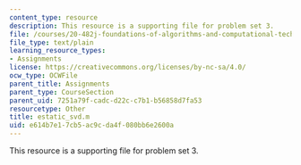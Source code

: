 ```yaml
---
content_type: resource
description: This resource is a supporting file for problem set 3.
file: /courses/20-482j-foundations-of-algorithms-and-computational-techniques-in-systems-biology-spring-2006/e614b7e17cb5ac9cda4f080bb6e2600a_estatic_svd.m
file_type: text/plain
learning_resource_types:
- Assignments
license: https://creativecommons.org/licenses/by-nc-sa/4.0/
ocw_type: OCWFile
parent_title: Assignments
parent_type: CourseSection
parent_uid: 7251a79f-cadc-d22c-c7b1-b56858d7fa53
resourcetype: Other
title: estatic_svd.m
uid: e614b7e1-7cb5-ac9c-da4f-080bb6e2600a
---
```

This resource is a supporting file for problem set 3.